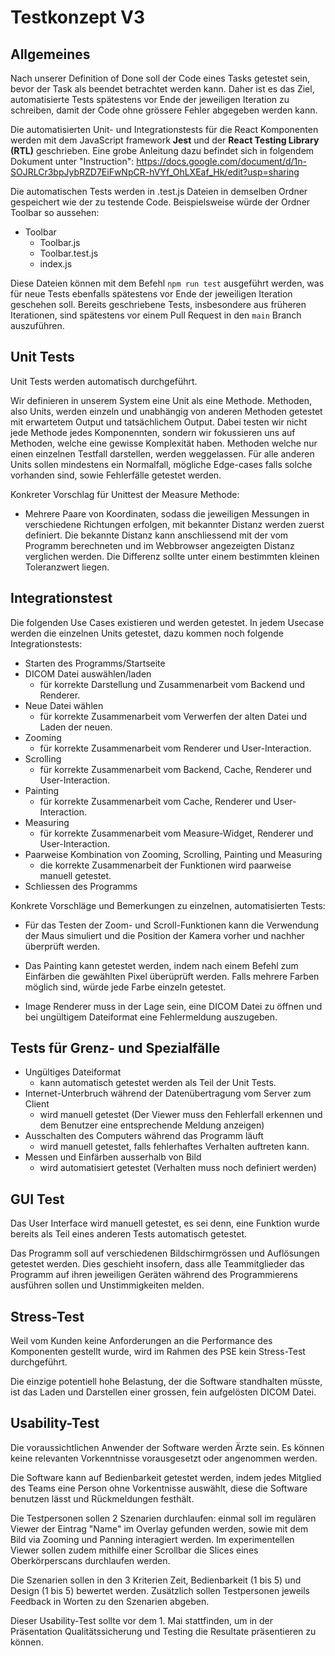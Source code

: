 # Testkonzept V3

## Allgemeines

Nach unserer Definition of Done soll der Code eines Tasks getestet sein, bevor der Task als beendet betrachtet werden kann.
Daher ist es das Ziel, automatisierte Tests spätestens vor Ende der jeweiligen Iteration zu schreiben, damit der Code ohne 
grössere Fehler abgegeben werden kann.

Die automatisierten Unit- und Integrationstests für die React Komponenten werden mit dem JavaScript framework **Jest** und 
der **React Testing Library (RTL)** geschrieben. Eine grobe Anleitung dazu befindet sich in folgendem Dokument unter 
"Instruction": https://docs.google.com/document/d/1n-SOJRLCr3bpJybRZD7EiFwNpCR-hVYf_OhLXEaf_Hk/edit?usp=sharing

Die automatischen Tests werden in .test.js Dateien in demselben Ordner gespeichert wie der zu testende Code. Beispielsweise
würde der Ordner Toolbar so aussehen:
- Toolbar
  - Toolbar.js
  - Toolbar.test.js
  - index.js

Diese Dateien können mit dem Befehl `npm run test` ausgeführt werden, was für neue Tests ebenfalls spätestens vor Ende der 
jeweiligen Iteration geschehen soll. Bereits geschriebene Tests, insbesondere aus früheren Iterationen, sind spätestens vor 
einem Pull Request in den `main` Branch auszuführen.

## Unit Tests

Unit Tests werden automatisch durchgeführt. 

Wir definieren in unserem System eine Unit als eine Methode. Methoden, also Units, werden einzeln und unabhängig von 
anderen Methoden getestet mit erwartetem Output und tatsächlichem Output. Dabei testen wir nicht jede Methode jedes 
Komponennten, sondern wir fokussieren uns auf Methoden, welche eine gewisse Komplexität haben. Methoden welche nur einen 
einzelnen Testfall darstellen, werden weggelassen. Für alle anderen Units sollen mindestens ein Normalfall, mögliche 
Edge-cases falls solche vorhanden sind, sowie Fehlerfälle getestet werden.

Konkreter Vorschlag für Unittest der Measure Methode:
  - Mehrere Paare von Koordinaten, sodass die jeweiligen Messungen in verschiedene Richtungen erfolgen, mit bekannter
    Distanz werden zuerst definiert. Die bekannte Distanz kann anschliessend mit der vom Programm berechneten und im
    Webbrowser angezeigten Distanz verglichen werden. Die Differenz sollte unter einem bestimmten kleinen Toleranzwert
    liegen.

## Integrationstest

Die folgenden Use Cases existieren und werden getestet. In jedem Usecase werden die einzelnen Units getestet, dazu kommen 
noch folgende Integrationstests:

- Starten des Programms/Startseite
- DICOM Datei auswählen/laden
  - für korrekte Darstellung und Zusammenarbeit vom Backend und Renderer.
- Neue Datei wählen
  - für korrekte Zusammenarbeit vom Verwerfen der alten Datei und Laden der neuen.
- Zooming
  - für korrekte Zusammenarbeit vom Renderer und User-Interaction.
- Scrolling
  - für korrekte Zusammenarbeit vom Backend, Cache, Renderer und User-Interaction.
- Painting
  - für korrekte Zusammenarbeit vom Cache, Renderer und User-Interaction. 
- Measuring
  - für korrekte Zusammenarbeit vom Measure-Widget, Renderer und User-Interaction.
- Paarweise Kombination von Zooming, Scrolling, Painting und Measuring
  - die korrekte Zusammenarbeit der Funktionen wird paarweise manuell getestet.
- Schliessen des Programms

Konkrete Vorschläge und Bemerkungen zu einzelnen, automatisierten Tests:

- Für das Testen der Zoom- und Scroll-Funktionen kann die Verwendung der Maus simuliert und die Position der Kamera vorher
  und nachher überprüft werden.

- Das Painting kann getestet werden, indem nach einem Befehl zum Einfärben die gewählten Pixel überüprüft werden. Falls
  mehrere Farben möglich sind, würde jede Farbe einzeln getestet.

- Image Renderer muss in der Lage sein, eine DICOM Datei zu öffnen und bei ungültigem Dateiformat eine Fehlermeldung
  auszugeben.

## Tests für Grenz- und Spezialfälle

- Ungültiges Dateiformat
  - kann automatisch getestet werden als Teil der Unit Tests.
- Internet-Unterbruch während der Datenübertragung vom Server zum Client
  - wird manuell getestet (Der Viewer muss den Fehlerfall erkennen und dem Benutzer eine entsprechende Meldung anzeigen)
- Ausschalten des Computers während das Programm läuft
  - wird manuell getestet, falls fehlerhaftes Verhalten auftreten kann.
- Messen und Einfärben ausserhalb von Bild
  - wird automatisiert getestet (Verhalten muss noch definiert werden)

## GUI Test

Das User Interface wird manuell getestet, es sei denn, eine Funktion wurde bereits als Teil eines anderen Tests 
automatisch getestet.

Das Programm soll auf verschiedenen Bildschirmgrössen und Auflösungen getestet werden. Dies geschieht insofern, dass
alle Teammitglieder das Programm auf ihren jeweiligen Geräten während des Programmierens ausführen sollen und 
Unstimmigkeiten melden.

## Stress-Test

Weil vom Kunden keine Anforderungen an die Performance des Komponenten gestellt wurde, wird im Rahmen des PSE kein Stress-Test durchgeführt.

Die einzige potentiell hohe Belastung, der die Software standhalten müsste, ist das Laden und Darstellen einer grossen, 
fein aufgelösten DICOM Datei. 

## Usability-Test

Die voraussichtlichen Anwender der Software werden Ärzte sein. Es können keine relevanten Vorkenntnisse vorausgesetzt 
oder angenommen werden.

Die Software kann auf Bedienbarkeit getestet werden, indem jedes Mitglied des Teams eine Person ohne Vorkentnisse 
auswählt, diese die Software benutzen lässt und Rückmeldungen festhält. 

Die Testpersonen sollen 2 Szenarien durchlaufen: einmal soll im regulären Viewer der Eintrag "Name" im Overlay gefunden werden,
sowie mit dem Bild via Zooming und Panning interagiert werden. Im experimentellen Viewer sollen zudem mithilfe einer Scrollbar 
die Slices eines Oberkörperscans durchlaufen werden.

Die Szenarien sollen in den 3 Kriterien Zeit, Bedienbarkeit (1 bis 5) und Design (1 bis 5) bewertet werden. Zusätzlich sollen
Testpersonen jeweils Feedback in Worten zu den Szenarien abgeben.

Dieser Usability-Test sollte vor dem 1. Mai stattfinden, um in der Präsentation Qualitätssicherung und Testing die 
Resultate präsentieren zu können.
